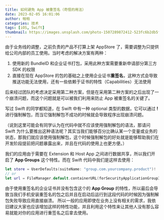 ```yaml
---
title: 如何避免 App 被重签名（奇怪的用法）
date: 2023-02-05 16:01:06
author: 帕帕
categories: 技术
tags: [iOS, Swift]
thumbnail: https://images.unsplash.com/photo-1507289872412-523fc6b2db5f?ixlib=rb-0.3.5&ixid=eyJhcHBfaWQiOjEyMDd9&s=20ca9d0eba2016344894aec7bb453a2d&auto=format&fit=crop&w=160&q=100
---
```


由于业务线的调整，之前负责的产品不打算上架 AppStore 了，需要调整为只提供给公司内部的员工使用。当时考虑的解决方案有两种：

1. 使用新的 BundleID 和企业证书打包，采用此种方案需要重新申请部分第三方 SDK 的权限
2. 直接在现在 AppStore 的包的基础之上使用企业证书**重签名**，这种方式会导致推送功能无法使用，还有一些依赖于证书的特性（Capabilities）无法使用

后来经过团队的考虑决定采用第二种方案，但是在采用第二种方案的之后出现了一个崩溃问题，而这个问题就是可以被我们利用来防止 App 被重签名的关键了。

写过 Swift 的同学都知道，在 Swift 中有一种 optional 类型的数据，它可以通过 **!** 进行强制解包，而当它强制解包不成功的时候就会导致程序出现崩溃问题。

（说到这里可能会有同学认为在代码中就不应该使用强制解包的语法，那请问 Swift 为什么要推出这种语法呢？其实当我们能够百分比确认某一个变量或业务的状态，那我们就应该使用强制解包，这个时候强制解包的好处就是能够帮助我们在开发阶段提前把问题暴露出来，并且在代码的使用上也更方便。）

我们的应用由于需要在 Extension 和 Host App 之间进行数据共享，所以我们开启了 **App Groups** 这个特性。而在 Swift 代码中我们是这样去使用：

```Swift
let store = UserDefaults(suiteName: "group.com.yourcompany.product")!
// or
let url = FileManager.default.containerURL(forSecurityApplicationGroupIdentifier: "group.com.yourcompany.product")!
```

由于使用重签名的企业证书并没有包含这个的 **App Group** 的特性，所以最后会导致当我们手机安装重签名的包之后并且在启动后运行到这段代码的时候因为强制解包失败导致应用直接崩溃。
所以一般的应用即使在业务上没有相关的需求，我依旧建议大家也应该增加这样的特性功能，并且利用这个特性来让其他人没有那么容易就能对你的应用进行重签名之后拿去使用。
